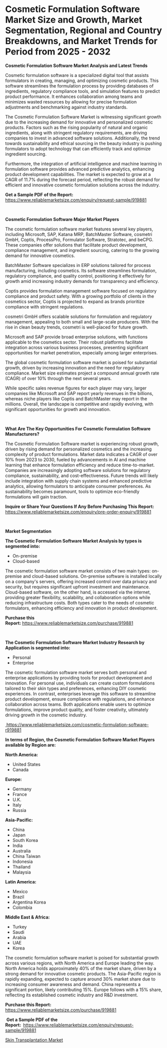 <p><h1>Cosmetic Formulation Software Market Size and Growth, Market Segmentation, Regional and Country Breakdowns, and Market Trends for Period from 2025 -  2032</h1></p><p><strong>Cosmetic Formulation Software Market Analysis and Latest Trends</strong></p>
<p><p>Cosmetic formulation software is a specialized digital tool that assists formulators in creating, managing, and optimizing cosmetic products. This software streamlines the formulation process by providing databases of ingredients, regulatory compliance tools, and simulation features to predict product performance. It enhances collaboration among teams and minimizes wasted resources by allowing for precise formulation adjustments and benchmarking against industry standards.</p><p>The Cosmetic Formulation Software Market is witnessing significant growth due to the increasing demand for innovative and personalized cosmetic products. Factors such as the rising popularity of natural and organic ingredients, along with stringent regulatory requirements, are driving companies to invest in advanced software solutions. Additionally, the trend towards sustainability and ethical sourcing in the beauty industry is pushing formulators to adopt technology that can efficiently track and optimize ingredient sourcing.</p><p>Furthermore, the integration of artificial intelligence and machine learning in formulation software provides advanced predictive analytics, enhancing product development capabilities. The market is expected to grow at a CAGR of 11.7% during the forecast period, reflecting the robust demand for efficient and innovative cosmetic formulation solutions across the industry.</p></p>
<p><strong>Get a Sample PDF of the Report:&nbsp;</strong> <a href="https://www.reliablemarketsize.com/enquiry/request-sample/919881?utm_campaign=1836&utm_medium=2&utm_source=Github&utm_content=ia&utm_term=06032025&utm_id=cosmetic-formulation-software">https://www.reliablemarketsize.com/enquiry/request-sample/919881</a></p>
<p>&nbsp;</p>
<p><strong>Cosmetic Formulation Software Major Market Players</strong></p>
<p><p>The cosmetic formulation software market features several key players, including Microsoft, SAP, Katana MRP, BatchMaster Software, cosmetri GmbH, Coptis, ProcessPro, Formulator Software, Stratotec, and beCPG. These companies offer solutions that facilitate product development, compliance management, and ingredient sourcing, catering to the growing demand for innovative cosmetics.</p><p>BatchMaster Software specializes in ERP solutions tailored for process manufacturing, including cosmetics. Its software streamlines formulation, regulatory compliance, and quality control, positioning it effectively for growth amid increasing industry demands for transparency and efficiency.</p><p>Coptis provides formulation management software focused on regulatory compliance and product safety. With a growing portfolio of clients in the cosmetics sector, Coptis is projected to expand as brands prioritize compliance with stringent regulations.</p><p>cosmetri GmbH offers scalable solutions for formulation and regulatory management, appealing to both small and large-scale producers. With the rise in clean beauty trends, cosmetri is well-placed for future growth.</p><p>Microsoft and SAP provide broad enterprise solutions, with functions applicable to the cosmetics sector. Their robust platforms facilitate integration across various business processes, presenting significant opportunities for market penetration, especially among larger enterprises.</p><p>The global cosmetic formulation software market is poised for substantial growth, driven by increasing innovation and the need for regulatory compliance. Market size estimates project a compound annual growth rate (CAGR) of over 10% through the next several years.</p><p>While specific sales revenue figures for each player may vary, larger companies like Microsoft and SAP report yearly revenues in the billions, whereas niche players like Coptis and BatchMaster may report in the millions. Overall, the landscape is competitive and rapidly evolving, with significant opportunities for growth and innovation.</p></p>
<p>&nbsp;</p>
<p><strong>What Are The Key Opportunities For Cosmetic Formulation Software Manufacturers?</strong></p>
<p><p>The Cosmetic Formulation Software market is experiencing robust growth, driven by rising demand for personalized cosmetics and the increasing complexity of product formulations. Market data indicates a CAGR of over 10% from 2023 to 2030, fueled by advancements in AI and machine learning that enhance formulation efficiency and reduce time-to-market. Companies are increasingly adopting software solutions for regulatory compliance, sustainability, and cost-effectiveness. Future trends will likely include integration with supply chain systems and enhanced predictive analytics, allowing formulators to anticipate consumer preferences. As sustainability becomes paramount, tools to optimize eco-friendly formulations will gain traction.</p></p>
<p><strong>Inquire or Share Your Questions If Any Before Purchasing This Report:</strong> <a href="https://www.reliablemarketsize.com/enquiry/pre-order-enquiry/919881?utm_campaign=1836&utm_medium=2&utm_source=Github&utm_content=ia&utm_term=06032025&utm_id=cosmetic-formulation-software">https://www.reliablemarketsize.com/enquiry/pre-order-enquiry/919881</a></p>
<p>&nbsp;</p>
<p><strong>Market Segmentation</strong></p>
<p><strong>The Cosmetic Formulation Software Market Analysis by types is segmented into:</strong></p>
<p><ul><li>On-premise</li><li>Cloud-based</li></ul></p>
<p><p>The cosmetic formulation software market consists of two main types: on-premise and cloud-based solutions. On-premise software is installed locally on a company's servers, offering increased control over data privacy and security, but requires significant upfront investment and maintenance. Cloud-based software, on the other hand, is accessed via the internet, providing greater flexibility, scalability, and collaboration options while reducing infrastructure costs. Both types cater to the needs of cosmetic formulators, enhancing efficiency and innovation in product development.</p></p>
<p><strong>Purchase this Report:&nbsp;</strong><a href="https://www.reliablemarketsize.com/purchase/919881?utm_campaign=1836&utm_medium=2&utm_source=Github&utm_content=ia&utm_term=06032025&utm_id=cosmetic-formulation-software">https://www.reliablemarketsize.com/purchase/919881</a></p>
<p>&nbsp;</p>
<p><strong>The Cosmetic Formulation Software Market Industry Research by Application is segmented into:</strong></p>
<p><ul><li>Personal</li><li>Enterprise</li></ul></p>
<p><p>The cosmetic formulation software market serves both personal and enterprise applications by providing tools for product development and innovation. For personal use, individuals can create custom formulations tailored to their skin types and preferences, enhancing DIY cosmetic experiences. In contrast, enterprises leverage this software to streamline product development, ensure compliance with regulations, and enhance collaboration across teams. Both applications enable users to optimize formulations, improve product quality, and foster creativity, ultimately driving growth in the cosmetic industry.</p></p>
<p><a href="https://www.reliablemarketsize.com/cosmetic-formulation-software-r919881?utm_campaign=1836&utm_medium=2&utm_source=Github&utm_content=ia&utm_term=06032025&utm_id=cosmetic-formulation-software">&nbsp;https://www.reliablemarketsize.com/cosmetic-formulation-software-r919881</a></p>
<p><strong>In terms of Region, the Cosmetic Formulation Software Market Players available by Region are:</strong></p>
<p>
    <p> <strong> North America: </strong>
        <ul>
            <li>United States</li>
            <li>Canada</li>
        </ul>
        </p> 
    <p> <strong> Europe: </strong>
        <ul>
            <li>Germany</li>
            <li>France</li>
            <li>U.K.</li>
            <li>Italy</li>
            <li>Russia</li>
        </ul>
        </p> 
    <p> <strong> Asia-Pacific: </strong>
        <ul>
            <li>China</li>
            <li>Japan</li>
            <li>South Korea</li>
            <li>India</li>
            <li>Australia</li>
            <li>China Taiwan</li>
            <li>Indonesia</li>
            <li>Thailand</li>
            <li>Malaysia</li>
        </ul>
        </p> 
    <p> <strong> Latin America: </strong>
        <ul>
            <li>Mexico</li>
            <li>Brazil</li>
            <li>Argentina Korea</li>
            <li>Colombia</li>
        </ul>
        </p> 
    <p> <strong> Middle East & Africa: </strong>
        <ul>
            <li>Turkey</li>
            <li>Saudi</li>
            <li>Arabia</li>
            <li>UAE</li>
            <li>Korea</li>
        </ul>
    </p>
    </p>
<p><p>The cosmetic formulation software market is poised for substantial growth across various regions, with North America and Europe leading the way. North America holds approximately 40% of the market share, driven by a strong demand for innovative cosmetic products. The Asia-Pacific region is rapidly expanding, expected to capture around 30% market share due to increasing consumer awareness and demand. China represents a significant portion, likely contributing 15%. Europe follows with a 15% share, reflecting its established cosmetic industry and R&D investment.</p></p>
<p><strong>Purchase this Report: </strong><a href="https://www.reliablemarketsize.com/purchase/919881?utm_campaign=1836&utm_medium=2&utm_source=Github&utm_content=ia&utm_term=06032025&utm_id=cosmetic-formulation-software">https://www.reliablemarketsize.com/purchase/919881</a></p>
<p>&nbsp;<strong>Get a Sample PDF of the Report:&nbsp;&nbsp;</strong><a href="https://www.reliablemarketsize.com/enquiry/request-sample/919881?utm_campaign=1836&utm_medium=2&utm_source=Github&utm_content=ia&utm_term=06032025&utm_id=cosmetic-formulation-software">https://www.reliablemarketsize.com/enquiry/request-sample/919881</a></p>
<p><strong></strong></p>
<p><p><a href="https://github.com/mabutironaldo/Market-Research-Report-List-7/blob/main/skin-transplantation-market.md?utm_campaign=1836&utm_medium=2&utm_source=Github&utm_content=ia&utm_term=06032025&utm_id=cosmetic-formulation-software">Skin Transplantation Market</a></p></p>